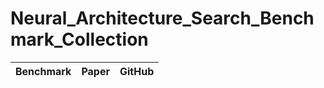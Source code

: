 # Neural_Architecture_Search_Benchmark_Collection



| Benchmark | Paper         | GitHub                  |
|:--------------------------------------------------------------------------------------------------------|:--------------|:-----------------------|
